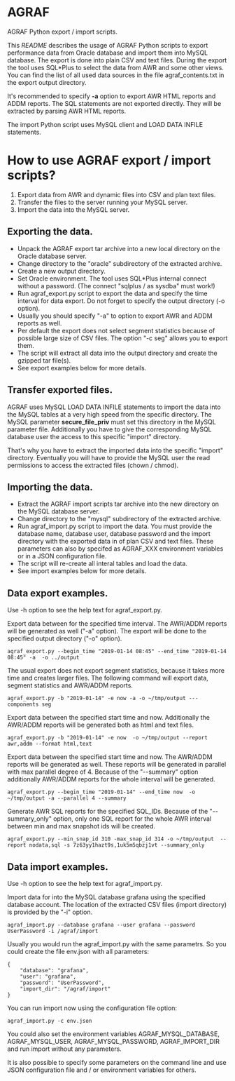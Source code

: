 # AGRAF
AGRAF Python export / import scripts.

This *README* describes the usage of AGRAF Python scripts to export performance data from Oracle database and import them into MySQL database. The export is done into plain CSV and text files. During the export the tool uses SQL*Plus to select the data from AWR and some other views. You can find the list of all used data sources in the file agraf_contents.txt in the export output directory.  

It's recommended to specify **-a** option to export AWR HTML reports 
and ADDM reports. The SQL statements are not exported directly. They will be extracted by parsing AWR HTML reports.   

The import Python script uses MySQL client and LOAD DATA INFILE statements.

# How to use AGRAF export / import scripts? #

1. Export data from AWR and dynamic files into CSV and plan text files.
1. Transfer the files to the server running your MySQL server.
1. Import the data into the MySQL server.

## Exporting the data. ##

* Unpack the AGRAF export tar archive into a new local directory on the Oracle database server.
* Change directory to the "oracle" subdirectory of the extracted archive.
* Create a new output directory.
* Set Oracle environment. The tool uses SQL*Plus internal connect without a password. (The connect "sqlplus / as sysdba" must work!)
* Run agraf_export.py script to export the data and specify the time interval for data export. Do not forget to specify the output directory (-o option).
* Usually you should specify "-a" to option to export AWR and ADDM reports as well. 
* Per default the export does not select segment statistics because of possible large size of CSV files. The option "-c seg" allows you to export them.
* The script will extract all data into the output directory and create the gzipped tar file(s).
* See export examples below for more details.

## Transfer exported files. ##

AGRAF uses MySQL LOAD DATA INFILE statements to import the data into the MySQL tables at a very high speed from the specific directory. The MySQL parameter **secure_file_priv** must set this directory in the MySQL parameter file. Additionally you have to give the corresponding MySQL database user the access to this specific "import" directory.

That's why you have to extract the imported data into the specific "import" directory. Eventually you will have to provide the MySQL user the read permissions to access the extracted files (chown / chmod).

## Importing the data. ##

* Extract the AGRAF import scripts tar archive into the new directory on the MySQL database server.
* Change directory to the "mysql" subdirectory of the extracted archive.
* Run agraf_import.py script to import the data. You must provide the database name, database user, database password and the import directory with the exported data in of plan CSV and text files. These parameters 
can also by specifed as AGRAF_XXX environment variables or in a 
JSON configuration file.
* The script will re-create all interal tables and load the data.
* See import examples below for more details.

## Data export examples. ##

Use -h option to see the help text for agraf_export.py.

Export data between for the specified time interval. The AWR/ADDM reports will be generated as well ("-a" option). The export will be done to the specified output directory ("-o" option).

    agraf_export.py --begin_time "2019-01-14 08:45" --end_time "2019-01-14 08:45" -a  -o ../output

The usual export does not export segment statistics, because it takes more time and creates larger files. The following command will export data, segment statistics and AWR/ADDM reports.

    agraf_export.py -b "2019-01-14" -e now -a -o ~/tmp/output ---components seg

Export data between the specified start time and now. Additionally the AWR/ADDM reports will be generated both as html and text files.

    agraf_export.py -b "2019-01-14" -e now  -o ~/tmp/output --report awr,addm --format html,text

Export data between the specified start time and now. The AWR/ADDM reports will be generated as well. These reports will be generated in parallel with max parallel degree of 4. Because of the "--summary" option additionally AWR/ADDM reports for the whole interval will be generated.

    agraf_export.py --begin_time "2019-01-14" --end_time now  -o ~/tmp/output -a --parallel 4 --summary

Generate AWR SQL reports for the specified SQL_IDs. Because of the "--summary_only" option, only one SQL report for the whole AWR interval between min and max snapshot ids will be created.

    agraf_export.py --min_snap_id 310 -max_snap_id 314 -o ~/tmp/output  --report nodata,sql -s 7z63yy1hazt9s,1uk5m5qbzj1vt --summary_only

## Data import examples. ##

Use -h option to see the help text for agraf_import.py.

Import data for into the MySQL database grafana using the specified database account. The location of the extracted CSV files (import directory) is provided by the "-i" option.

    agraf_import.py --database grafana --user grafana --password UserPassword -i /agraf/import

Usually you would run the agraf_import.py with the same parametrs. So 
you could create the file env.json with all parameters:

    {  
        "database": "grafana",  
        "user": "grafana",  
        "password": "UserPassword",  
        "import_dir": "/agraf/import"  
    }  

You can run import now using the configuration file option:

    agraf_import.py -c env.json  

You could also set the environment variables AGRAF_MYSQL_DATABASE,
AGRAF_MYSQL_USER, AGRAF_MYSQL_PASSWORD, AGRAF_IMPORT_DIR and run 
import without any parameters.

It is also possible to specify some parameters on the command line and  use JSON configuration file and / or environment variables for others.

